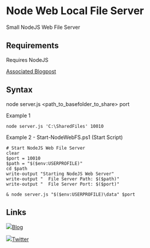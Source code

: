 # Node Web Local File Server
Small NodeJS Web File Server

## Requirements
Requires NodeJS

[Associated Blogpost](https://github.com/darrenjrobinson/UniversalDashboard.UDFinancialChart/tree/master/UniversalDashboard.UDFinancialChart)

## Syntax
node server.js <path_to_basefolder_to_share> port

Example 1
```
node server.js 'C:\SharedFiles' 10010 
```

Example 2 - Start-NodeWebFS.ps1 (Start Script)
```
# Start NodeJS Web File Server
clear
$port = 10010
$path = "$($env:USERPROFILE)"
cd $path
write-output "Starting NodeJS Web Server"
write-output "	File Server Path: $($path)"
write-output "	File Server Port: $($port)" 

& node server.js "$($env:USERPROFILE)\data" $port
```

## Links
![](https://wpcom.files.wordpress.com/2017/11/cropped-wordpress.png?w=16)[Blog](https://blog.darrenjrobinson.com)

![](http://twitter.com/favicon.ico)[Twitter](https://twitter.com/darrenjrobinson)
